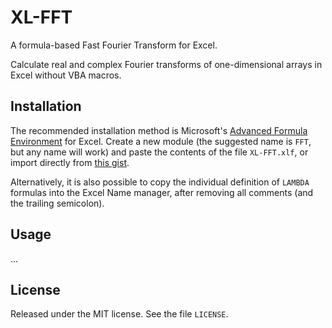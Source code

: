 # XL-FFT

A formula-based Fast Fourier Transform for Excel.

Calculate real and complex Fourier transforms of one-dimensional arrays in Excel without VBA macros.


## Installation

The recommended installation method is Microsoft's [Advanced Formula Environment](https://www.microsoft.com/en-us/garage/profiles/advanced-formula-environment-a-microsoft-garage-project/) for Excel.
Create a new module (the suggested name is `FFT`, but any name will work) and paste the contents of the file `XL-FFT.xlf`, or import directly from [this gist](https://gist.github.com/altomani/0b56cb0eac5a0b083620b8471fc76271).

Alternatively, it is also possible to copy the individual definition of `LAMBDA` formulas into the Excel Name manager, after removing all comments (and the trailing semicolon).


## Usage

...


## License

Released under the MIT license. See the file `LICENSE`.